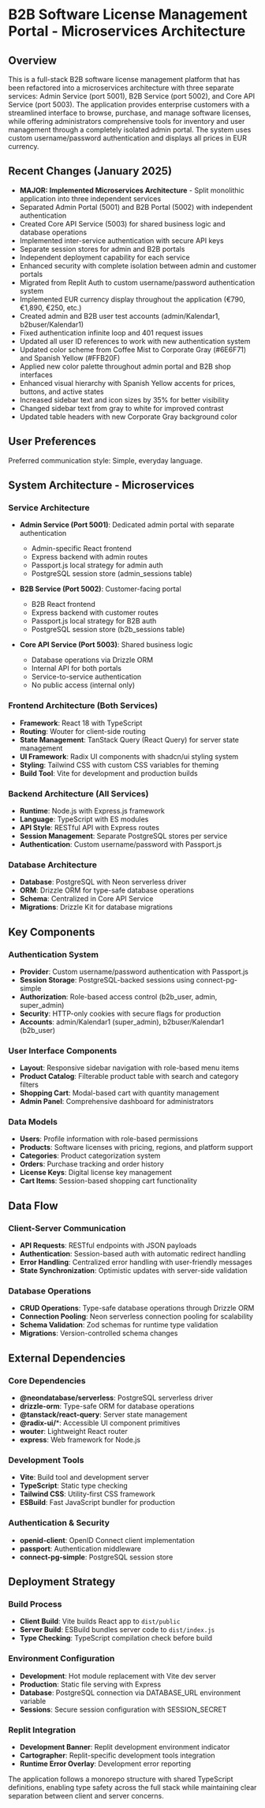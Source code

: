 # B2B Software License Management Portal - Microservices Architecture

## Overview

This is a full-stack B2B software license management platform that has been refactored into a microservices architecture with three separate services: Admin Service (port 5001), B2B Service (port 5002), and Core API Service (port 5003). The application provides enterprise customers with a streamlined interface to browse, purchase, and manage software licenses, while offering administrators comprehensive tools for inventory and user management through a completely isolated admin portal. The system uses custom username/password authentication and displays all prices in EUR currency.

## Recent Changes (January 2025)
- **MAJOR: Implemented Microservices Architecture** - Split monolithic application into three independent services
- Separated Admin Portal (5001) and B2B Portal (5002) with independent authentication
- Created Core API Service (5003) for shared business logic and database operations
- Implemented inter-service authentication with secure API keys
- Separate session stores for admin and B2B portals
- Independent deployment capability for each service
- Enhanced security with complete isolation between admin and customer portals
- Migrated from Replit Auth to custom username/password authentication system
- Implemented EUR currency display throughout the application (€790, €1,890, €250, etc.)
- Created admin and B2B user test accounts (admin/Kalendar1, b2buser/Kalendar1)
- Fixed authentication infinite loop and 401 request issues
- Updated all user ID references to work with new authentication system
- Updated color scheme from Coffee Mist to Corporate Gray (#6E6F71) and Spanish Yellow (#FFB20F)
- Applied new color palette throughout admin portal and B2B shop interfaces
- Enhanced visual hierarchy with Spanish Yellow accents for prices, buttons, and active states
- Increased sidebar text and icon sizes by 35% for better visibility
- Changed sidebar text from gray to white for improved contrast
- Updated table headers with new Corporate Gray background color

## User Preferences

Preferred communication style: Simple, everyday language.

## System Architecture - Microservices

### Service Architecture
- **Admin Service (Port 5001)**: Dedicated admin portal with separate authentication
  - Admin-specific React frontend
  - Express backend with admin routes
  - Passport.js local strategy for admin auth
  - PostgreSQL session store (admin_sessions table)
  
- **B2B Service (Port 5002)**: Customer-facing portal
  - B2B React frontend
  - Express backend with customer routes
  - Passport.js local strategy for B2B auth
  - PostgreSQL session store (b2b_sessions table)
  
- **Core API Service (Port 5003)**: Shared business logic
  - Database operations via Drizzle ORM
  - Internal API for both portals
  - Service-to-service authentication
  - No public access (internal only)

### Frontend Architecture (Both Services)
- **Framework**: React 18 with TypeScript
- **Routing**: Wouter for client-side routing
- **State Management**: TanStack Query (React Query) for server state management
- **UI Framework**: Radix UI components with shadcn/ui styling system
- **Styling**: Tailwind CSS with custom CSS variables for theming
- **Build Tool**: Vite for development and production builds

### Backend Architecture (All Services)
- **Runtime**: Node.js with Express.js framework
- **Language**: TypeScript with ES modules
- **API Style**: RESTful API with Express routes
- **Session Management**: Separate PostgreSQL stores per service
- **Authentication**: Custom username/password with Passport.js

### Database Architecture
- **Database**: PostgreSQL with Neon serverless driver
- **ORM**: Drizzle ORM for type-safe database operations
- **Schema**: Centralized in Core API Service
- **Migrations**: Drizzle Kit for database migrations

## Key Components

### Authentication System
- **Provider**: Custom username/password authentication with Passport.js
- **Session Storage**: PostgreSQL-backed sessions using connect-pg-simple
- **Authorization**: Role-based access control (b2b_user, admin, super_admin)
- **Security**: HTTP-only cookies with secure flags for production
- **Accounts**: admin/Kalendar1 (super_admin), b2buser/Kalendar1 (b2b_user)

### User Interface Components
- **Layout**: Responsive sidebar navigation with role-based menu items
- **Product Catalog**: Filterable product table with search and category filters
- **Shopping Cart**: Modal-based cart with quantity management
- **Admin Panel**: Comprehensive dashboard for administrators

### Data Models
- **Users**: Profile information with role-based permissions
- **Products**: Software licenses with pricing, regions, and platform support
- **Categories**: Product categorization system
- **Orders**: Purchase tracking and order history
- **License Keys**: Digital license key management
- **Cart Items**: Session-based shopping cart functionality

## Data Flow

### Client-Server Communication
- **API Requests**: RESTful endpoints with JSON payloads
- **Authentication**: Session-based auth with automatic redirect handling
- **Error Handling**: Centralized error handling with user-friendly messages
- **State Synchronization**: Optimistic updates with server-side validation

### Database Operations
- **CRUD Operations**: Type-safe database operations through Drizzle ORM
- **Connection Pooling**: Neon serverless connection pooling for scalability
- **Schema Validation**: Zod schemas for runtime type validation
- **Migrations**: Version-controlled schema changes

## External Dependencies

### Core Dependencies
- **@neondatabase/serverless**: PostgreSQL serverless driver
- **drizzle-orm**: Type-safe ORM for database operations
- **@tanstack/react-query**: Server state management
- **@radix-ui/***: Accessible UI component primitives
- **wouter**: Lightweight React router
- **express**: Web framework for Node.js

### Development Tools
- **Vite**: Build tool and development server
- **TypeScript**: Static type checking
- **Tailwind CSS**: Utility-first CSS framework
- **ESBuild**: Fast JavaScript bundler for production

### Authentication & Security
- **openid-client**: OpenID Connect client implementation
- **passport**: Authentication middleware
- **connect-pg-simple**: PostgreSQL session store

## Deployment Strategy

### Build Process
- **Client Build**: Vite builds React app to `dist/public`
- **Server Build**: ESBuild bundles server code to `dist/index.js`
- **Type Checking**: TypeScript compilation check before build

### Environment Configuration
- **Development**: Hot module replacement with Vite dev server
- **Production**: Static file serving with Express
- **Database**: PostgreSQL connection via DATABASE_URL environment variable
- **Sessions**: Secure session configuration with SESSION_SECRET

### Replit Integration
- **Development Banner**: Replit development environment indicator
- **Cartographer**: Replit-specific development tools integration
- **Runtime Error Overlay**: Development error reporting

The application follows a monorepo structure with shared TypeScript definitions, enabling type safety across the full stack while maintaining clear separation between client and server concerns.